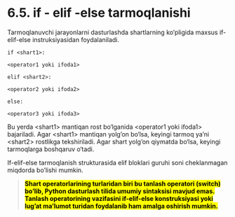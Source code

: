 # 6.5. if - elif -else tarmoqlanishi

Tarmoqlanuvchi jarayonlarni dasturlashda shartlarning ko’pligida maxsus if-elif-else instruksiyasidan foydalaniladi.

`if <shart1>:`

&#x20;   `<operator1 yoki ifoda1>`

`elif <shart2>:`

&#x20;   `<operator2 yoki ifoda2>`

`else:`

&#x20;   `<operator3 yoki ifoda3>`

&#x20;Bu yerda \<shart1> mantiqan rost bo‘lganida \<operator1 yoki ifoda1> bajariladi. Agar \<shart1> mantiqan yolg’on bo‘lsa, keyingi tarmoq ya’ni \<shart2> rostlikga tekshiriladi. Agar shart yolg’on qiymatda bo‘lsa, keyingi tarmoqlarga boshqaruv o‘tadi.

If-elif-else tarmoqlanish strukturasida elif bloklari guruhi soni cheklanmagan miqdorda bo’lishi mumkin.

> <mark style="background-color:yellow;">**Shart operatorlarining turlaridan biri bu tanlash operatori (switch) bo’lib, Python dasturlash tilida umumiy sintaksisi mavjud emas. Tanlash operatorining vazifasini if-elif-else konstruksiyasi yoki lug’at ma’lumot turidan foydalanib ham amalga oshirish mumkin.**</mark>
